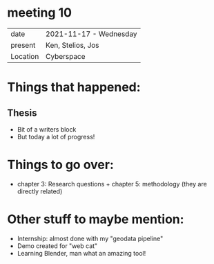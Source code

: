 # meeting 10
|          |                         |
| -------- | ----------------------- |
| date     | 2021-11-17 - Wednesday
| present  | Ken, Stelios, Jos
| Location | Cyberspace

# Things that happened:

## Thesis
- Bit of a writers block
- But today a lot of progress!

# Things to go over:
- chapter 3: Research questions + chapter 5: methodology (they are directly related)



# Other stuff to maybe mention: 
- Internship: almost done with my "geodata pipeline"
- Demo created for "web cat"
- Learning Blender, man what an amazing tool!

